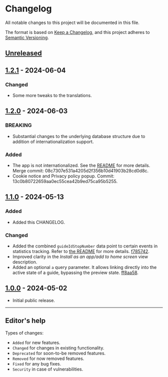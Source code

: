 <!-- markdownlint-disable MD024 - because we want to duplicate headings, such as Added or Fixed.-->

# Changelog

All notable changes to this project will be documented in this file.

The format is based on [Keep a Changelog](https://keepachangelog.com/en/1.0.0/),
and this project adheres to [Semantic Versioning](https://semver.org/spec/v2.0.0.html).

## [Unreleased]

## [1.2.1] - 2024-06-04

### Changed

- Some more tweaks to the translations.

## [1.2.0] - 2024-06-03

### BREAKING

- Substantial changes to the underlying database structure due to addition of internationalization support.

### Added

- The app is not internationalized. See the [README](https://github.com/GIS-Halmstad/audioguide/blob/main/README.md#internationalization-i18n) for more details. Merge commit: 08c7307e531a4205d2f356b10d41903b28cd0d8c.
- Cookie notice and Privacy policy popup. Commit: 13c0b80722659aa0ec55cea42b9ed75ca95b5255.

## [1.1.0] - 2024-05-13

### Added

- Added this CHANGELOG.

### Changed

- Added the combined `guideIdStopNumber` data point to certain events in statistics tracking. Refer to [the README](https://github.com/GIS-Halmstad/audioguide/blob/main/README.md#statistics) for more details. [f785742](https://github.com/GIS-Halmstad/audioguide/commit/f7857427be2d69a77d6863cf58d2aae78a82abc7).
- Improved clarity in the _Install as an app/add to home screen_ view description.
- Added an optional `a` query parameter. It allows linking directly into the active state of a guide, bypassing the preview state. [ff8aa58](https://github.com/GIS-Halmstad/audioguide/commit/ff8aa58).

## [1.0.0] - 2024-05-02

- Initial public release.

[unreleased]: https://github.com/GIS-Halmstad/audioguide/compare/v1.2.1...main
[1.2.1]: https://github.com/GIS-Halmstad/audioguide/compare/v1.2.0...v1.2.1
[1.2.0]: https://github.com/GIS-Halmstad/audioguide/compare/v1.1.0...v1.2.0
[1.1.0]: https://github.com/GIS-Halmstad/audioguide/compare/v1.0.0...v1.1.0
[1.0.0]: https://github.com/GIS-Halmstad/audioguide/releases/tag/v1.0.0

---

## Editor's help

Types of changes:

- `Added` for new features.
- `Changed` for changes in existing functionality.
- `Deprecated` for soon-to-be removed features.
- `Removed` for now removed features.
- `Fixed` for any bug fixes.
- `Security` in case of vulnerabilities.
